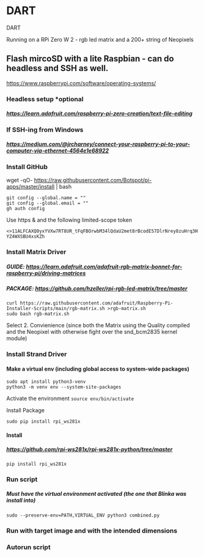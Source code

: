 # DART
DART

Running on a RPi Zero W 2 - rgb led matrix and a 200+ string of Neopixels

## Flash mircoSD with a lite Raspbian - can do headless and SSH as well.
https://www.raspberrypi.com/software/operating-systems/

### Headless setup *optional
##### https://learn.adafruit.com/raspberry-pi-zero-creation/text-file-editing

### If SSH-ing from Windows
##### https://medium.com/@jrcharney/connect-your-raspberry-pi-to-your-computer-via-ethernet-4564e1e68922

### Install GitHub
wget -qO- https://raw.githubusercontent.com/Botspot/pi-apps/master/install | bash

```
git config --global.name = ""
git config --global.email = ""
gh auth config
```
Use https & and the following limited-scope token

`
<>11ALFCAXQ0yxYVXw7RT8UR_tFqFBOrwbM34lQdaU2met8rBcodE57DlrNrey8zuHrq3HYZ4WXSBU4xsKZh
`
      
### Install Matrix Driver
##### GUIDE: https://learn.adafruit.com/adafruit-rgb-matrix-bonnet-for-raspberry-pi/driving-matrices
##### PACKAGE: https://github.com/hzeller/rpi-rgb-led-matrix/tree/master

```
curl https://raw.githubusercontent.com/adafruit/Raspberry-Pi-Installer-Scripts/main/rgb-matrix.sh >rgb-matrix.sh
sudo bash rgb-matrix.sh
```

Select 2. Convienience (since both the Matrix using the Quality compiled and the Neopixel with otherwise fight over the snd_bcm2835 kernel module)

### Install Strand Driver

#### Make a virtual env (including global access to system-wide packages)
```
sudo apt install python3-venv
python3 -m venv env --system-site-packages
```
Activate the environment
`
source env/bin/activate
`

Install Package

`
sudo pip install rpi_ws281x
`

#### Install 
##### https://github.com/rpi-ws281x/rpi-ws281x-python/tree/master

```
pip install rpi_ws281x
```

### Run script 
##### Must have the virtual environment activated (the one that Blinka was install into)
`
sudo --preserve-env=PATH,VIRTUAL_ENV python3 combined.py 
`

### Run with target image and with the intended dimensions





### Autorun script



